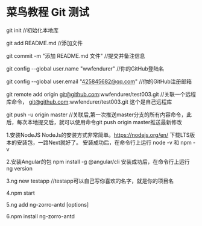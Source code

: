 # 菜鸟教程 Git 测试

git init //初始化本地库

git add README.md //添加文件

git commit -m "添加 README.md 文件" //提交并备注信息

git config --global user.name  "wwfendurer" //你的GitHub登陆名

git config --global user.email "425845682@qq.com" //你的GitHub注册邮箱

git remote add origin git@github.com:wwfendurer/test003.git //关联一个远程库命令， git@github.com:wwfendurer/test003.git 这个是自己远程库

git push -u origin master //关联后,第一次推送master分支的所有内容命令，此后，每次本地提交后，就可以使用命令git push origin master推送最新修改

1.安装NodeJS
NodeJs的安装方式非常简单。https://nodejs.org/en/ 下载LTS版本的安装包，一路Next就好了。
安装成功后，在命令行上运行 node -v 和 npm -v

2.安装Angular的包 npm install -g @angular/cli
安装成功后，在命令行上运行 ng version

3.ng new testapp  //testapp可以自己写你喜欢的名字，就是你的项目名

4.npm start

5.ng add ng-zorro-antd [options]

6.npm install ng-zorro-antd



